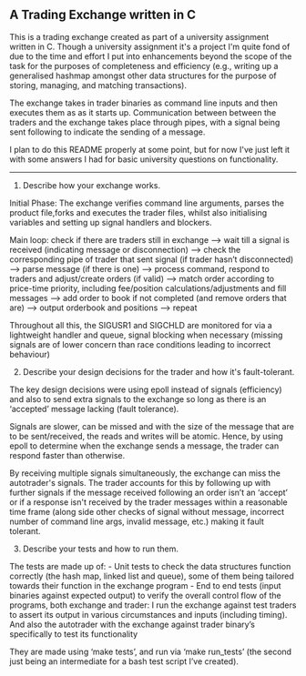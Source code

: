 ## A Trading Exchange written in C

This is a trading exchange created as part of a university assignment written in C. Though a university assignment it's a project I'm quite fond of due to the time and effort I put into enhancements beyond the scope of the task for the purposes of completeness and efficiency (e.g., writing up a generalised hashmap amongst other data structures for the purpose of storing, managing, and matching transactions).

The exchange takes in trader binaries as command line inputs and then executes them as as it starts up. Communication between between the traders and the exchange takes place through pipes, with a signal being sent following to indicate the sending of a message.

I plan to do this README properly at some point, but for now I've just left it with some answers I had for basic university questions on functionality.

---

1. Describe how your exchange works.

Initial Phase: The exchange verifies command line arguments, parses the product file,forks and executes the trader files, whilst also initialising variables and setting up signal handlers and blockers.

Main loop: check if there are traders still in exchange  -->  wait till a signal is received (indicating message or disconnection)
	-->  check the corresponding pipe of trader that sent signal (if trader hasn’t disconnected) -->  parse message (if there is one)
	-->  process command, respond to traders and adjust/create orders (if valid)
	-->  match order according to price-time priority, including fee/position calculations/adjustments and fill messages
	-->  add order to book if not completed (and remove orders that are) -->  output orderbook and positions
	-->   repeat

Throughout all this, the SIGUSR1 and SIGCHLD are monitored for via a lightweight handler and queue, signal blocking when necessary (missing signals are of lower concern than race conditions leading to incorrect behaviour)


2. Describe your design decisions for the trader and how it's fault-tolerant.

The key design decisions were using epoll instead of signals (efficiency) and also to send extra signals to the exchange so long as there is an ‘accepted’ message lacking (fault tolerance).

Signals are slower, can be missed and with the size of the message that are to be sent/received, the reads and writes will be atomic. Hence, by using epoll to determine when the exchange sends a message, the trader can respond faster than otherwise.

By receiving multiple signals simultaneously, the exchange can miss the autotrader's signals. The trader accounts for this  by following up with further signals if the message received following an order isn’t an ‘accept’ or if a response isn't received by the trader messages within a reasonable time frame (along side other checks of signal without message, incorrect number of command line args, invalid message, etc.) making it fault tolerant.


3. Describe your tests and how to run them.

The tests are made up of:
	- Unit tests to check the data structures function correctly (the hash map, linked list and queue), some of them being tailored towards their function in the exchange program
	- End to end tests (input binaries against expected output) to verify the overall control flow of the programs, both exchange and trader: I run the exchange against test traders to assert its output in various circumstances and inputs (including timing). And also the autotrader with the exchange against trader binary’s specifically to test its functionality

They are made using ‘make tests’, and run via ‘make run_tests’ (the second just being an intermediate for a bash test script I’ve created).
